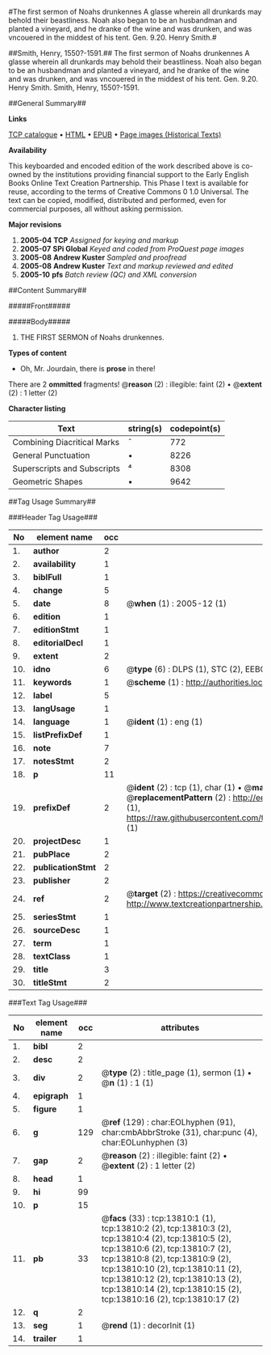 #The first sermon of Noahs drunkennes A glasse wherein all drunkards may behold their beastliness. Noah also began to be an husbandman and planted a vineyard, and he dranke of the wine and was drunken, and was vncouered in the middest of his tent. Gen. 9.20. Henry Smith.#

##Smith, Henry, 1550?-1591.##
The first sermon of Noahs drunkennes A glasse wherein all drunkards may behold their beastliness. Noah also began to be an husbandman and planted a vineyard, and he dranke of the wine and was drunken, and was vncouered in the middest of his tent. Gen. 9.20. Henry Smith.
Smith, Henry, 1550?-1591.

##General Summary##

**Links**

[TCP catalogue](http://www.ota.ox.ac.uk/tcp/)  • 
[HTML](http://tei.it.ox.ac.uk/tcp/Texts-HTML/free/A12/A12348.html)  • 
[EPUB](http://tei.it.ox.ac.uk/tcp/Texts-EPUB/free/A12/A12348.epub) • 
[Page images (Historical Texts)](https://data.historicaltexts.jisc.ac.uk/view?pubId=eebo-99848699e&pageId=eebo-99848699e-13810-1)

**Availability**

This keyboarded and encoded edition of the
	       work described above is co-owned by the institutions
	       providing financial support to the Early English Books
	       Online Text Creation Partnership. This Phase I text is
	       available for reuse, according to the terms of Creative
	       Commons 0 1.0 Universal. The text can be copied,
	       modified, distributed and performed, even for
	       commercial purposes, all without asking permission.

**Major revisions**

1. __2005-04__ __TCP__ *Assigned for keying and markup*
1. __2005-07__ __SPi Global__ *Keyed and coded from ProQuest page images*
1. __2005-08__ __Andrew Kuster__ *Sampled and proofread*
1. __2005-08__ __Andrew Kuster__ *Text and markup reviewed and edited*
1. __2005-10__ __pfs__ *Batch review (QC) and XML conversion*

##Content Summary##

#####Front#####

#####Body#####

1. THE FIRST SERMON of Noahs drunkennes.

**Types of content**

  * Oh, Mr. Jourdain, there is **prose** in there!

There are 2 **ommitted** fragments! 
 @__reason__ (2) : illegible: faint (2)  •  @__extent__ (2) : 1 letter (2)

**Character listing**


|Text|string(s)|codepoint(s)|
|---|---|---|
|Combining             Diacritical Marks|̄|772|
|General Punctuation|•|8226|
|Superscripts             and Subscripts|⁴|8308|
|Geometric Shapes|▪|9642|

##Tag Usage Summary##

###Header Tag Usage###

|No|element name|occ|attributes|
|---|---|---|---|
|1.|__author__|2||
|2.|__availability__|1||
|3.|__biblFull__|1||
|4.|__change__|5||
|5.|__date__|8| @__when__ (1) : 2005-12 (1)|
|6.|__edition__|1||
|7.|__editionStmt__|1||
|8.|__editorialDecl__|1||
|9.|__extent__|2||
|10.|__idno__|6| @__type__ (6) : DLPS (1), STC (2), EEBO-CITATION (1), PROQUEST (1), VID (1)|
|11.|__keywords__|1| @__scheme__ (1) : http://authorities.loc.gov/ (1)|
|12.|__label__|5||
|13.|__langUsage__|1||
|14.|__language__|1| @__ident__ (1) : eng (1)|
|15.|__listPrefixDef__|1||
|16.|__note__|7||
|17.|__notesStmt__|2||
|18.|__p__|11||
|19.|__prefixDef__|2| @__ident__ (2) : tcp (1), char (1)  •  @__matchPattern__ (2) : ([0-9\-]+):([0-9IVX]+) (1), (.+) (1)  •  @__replacementPattern__ (2) : http://eebo.chadwyck.com/downloadtiff?vid=$1&page=$2 (1), https://raw.githubusercontent.com/textcreationpartnership/Texts/master/tcpchars.xml#$1 (1)|
|20.|__projectDesc__|1||
|21.|__pubPlace__|2||
|22.|__publicationStmt__|2||
|23.|__publisher__|2||
|24.|__ref__|2| @__target__ (2) : https://creativecommons.org/publicdomain/zero/1.0/ (1), http://www.textcreationpartnership.org/docs/. (1)|
|25.|__seriesStmt__|1||
|26.|__sourceDesc__|1||
|27.|__term__|1||
|28.|__textClass__|1||
|29.|__title__|3||
|30.|__titleStmt__|2||


###Text Tag Usage###

|No|element name|occ|attributes|
|---|---|---|---|
|1.|__bibl__|2||
|2.|__desc__|2||
|3.|__div__|2| @__type__ (2) : title_page (1), sermon (1)  •  @__n__ (1) : 1 (1)|
|4.|__epigraph__|1||
|5.|__figure__|1||
|6.|__g__|129| @__ref__ (129) : char:EOLhyphen (91), char:cmbAbbrStroke (31), char:punc (4), char:EOLunhyphen (3)|
|7.|__gap__|2| @__reason__ (2) : illegible: faint (2)  •  @__extent__ (2) : 1 letter (2)|
|8.|__head__|1||
|9.|__hi__|99||
|10.|__p__|15||
|11.|__pb__|33| @__facs__ (33) : tcp:13810:1 (1), tcp:13810:2 (2), tcp:13810:3 (2), tcp:13810:4 (2), tcp:13810:5 (2), tcp:13810:6 (2), tcp:13810:7 (2), tcp:13810:8 (2), tcp:13810:9 (2), tcp:13810:10 (2), tcp:13810:11 (2), tcp:13810:12 (2), tcp:13810:13 (2), tcp:13810:14 (2), tcp:13810:15 (2), tcp:13810:16 (2), tcp:13810:17 (2)|
|12.|__q__|2||
|13.|__seg__|1| @__rend__ (1) : decorInit (1)|
|14.|__trailer__|1||
